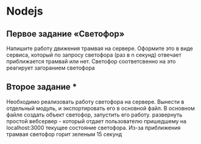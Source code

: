 # Nodejs

## Первое задание «Светофор»
Напишите работу движения трамвая на сервере. Оформите это в виде сервиса, который по запросу светофора (раз в n секунд) отвечает приближается трамвай или нет.
Светофор соответсвенно на это реагирует загоранием светофора
## Второе задание *
Необходимо реализовать работу светофора на сервере. Вынести в отдельный модуль, и экспортировать его в основной файл.
 В основном файле создать объект светофор, запустить его работу. развернуть простой вебсервер - который отдает пользователю пришедшему на localhost:3000 текущее состояние светофора. Из-за приближения трамвая светофор горит зеленым 15 секунд